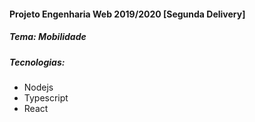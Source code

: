 #### Projeto Engenharia Web 2019/2020 [Segunda Delivery]

##### Tema: Mobilidade

##### Tecnologias:
- Nodejs
- Typescript
- React

